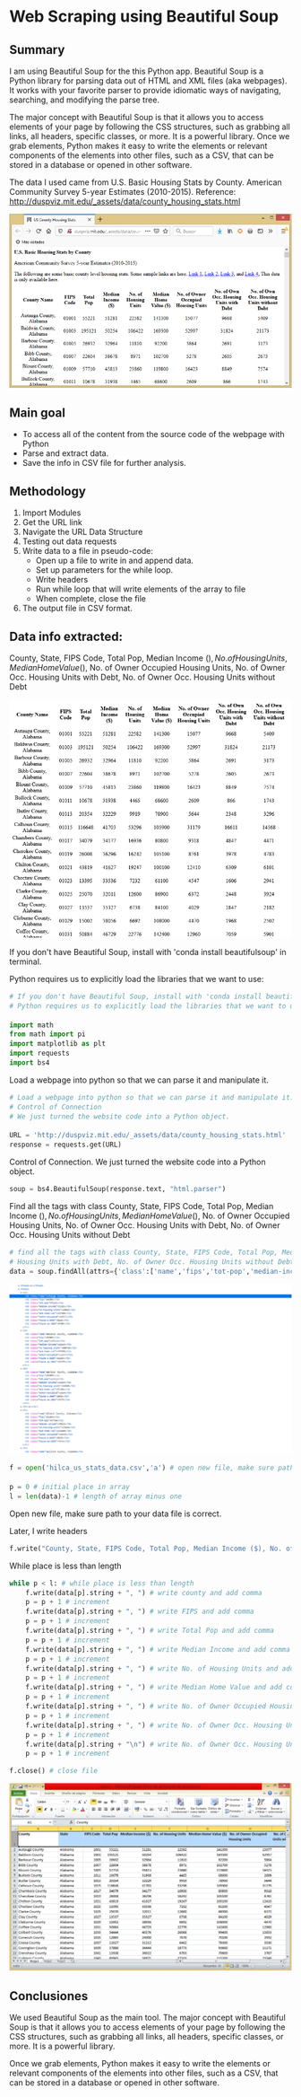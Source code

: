 # Web Scraping using Beautiful Soup

## Summary

I am using Beautiful Soup for the this Python app. Beautiful Soup is a Python library for parsing data out of HTML and XML files (aka webpages). It works with your favorite parser to provide idiomatic ways of navigating, searching, and modifying the parse tree.

The major concept with Beautiful Soup is that it allows you to access elements of your page by following the CSS structures, such as grabbing all links, all headers, specific classes, or more. It is a powerful library. Once we grab elements, Python makes it easy to write the elements or relevant components of the elements into other files, such as a CSV, that can be stored in a database or opened in other software.

The data I used came from U.S. Basic Housing Stats by County. American Community Survey 5-year Estimates (2010-2015). Reference: http://duspviz.mit.edu/_assets/data/county_housing_stats.html 

![Home Page](images/home.png)

## Main goal

+ To access all of the content from the source code of the webpage with Python
+ Parse and extract data. 
+ Save the info in CSV file for further analysis.

## Methodology

1. Import Modules
2. Get the URL link
3. Navigate the URL Data Structure
4. Testing out data requests
5. Write data to a file in pseudo-code:
    + Open up a file to write in and append data.
    + Set up parameters for the while loop. 
    + Write headers
    + Run while loop that will write elements of the array to file
    + When complete, close the file
6. The output file in CSV format.

## Data info extracted:

County, State, FIPS Code, Total Pop, Median Income ($), No. of Housing Units, Median Home Value ($), No. of Owner Occupied Housing Units, No. of Owner Occ. Housing Units with Debt, No. of Owner Occ. Housing Units without Debt


![Housing Stats by County](images/housing_stats_by_county_app.png)

If you don't have Beautiful Soup, install with 'conda install beautifulsoup' in terminal.

Python requires us to explicitly load the libraries that we want to use:


```python
# If you don't have Beautiful Soup, install with 'conda install beautifulsoup' in terminal
# Python requires us to explicitly load the libraries that we want to use:

import math
from math import pi
import matplotlib as plt
import requests
import bs4
```

Load a webpage into python so that we can parse it and manipulate it.


```python
# Load a webpage into python so that we can parse it and manipulate it.
# Control of Connection
# We just turned the website code into a Python object.

URL = 'http://duspviz.mit.edu/_assets/data/county_housing_stats.html'
response = requests.get(URL)
```

Control of Connection. We just turned the website code into a Python object. 


```python
soup = bs4.BeautifulSoup(response.text, "html.parser")
```

Find all the tags with class County, State, FIPS Code, Total Pop, Median Income ($), No. of Housing Units, Median Home Value ($), No. of Owner Occupied Housing Units, No. of Owner Occ. Housing Units with Debt, No. of Owner Occ. Housing Units without Debt


```python
# find all the tags with class County, State, FIPS Code, Total Pop, Median Income ($), No. of Housing Units, Median Home Value ($), No. of Owner Occupied Housing Units, No. of Owner Occ. 
# Housing Units with Debt, No. of Owner Occ. Housing Units without Debt
data = soup.findAll(attrs={'class':['name','fips','tot-pop','median-income','no-housing-units','med-home-val','owner-occupied','house-w-debt','house-wo-debt']})
```

![Source Code HTML](images/code.png)


```python
f = open('hilca_us_stats_data.csv','a') # open new file, make sure path to your data file is correct

p = 0 # initial place in array
l = len(data)-1 # length of array minus one
```

Open new file, make sure path to your data file is correct.

Later, I write headers


```python
f.write("County, State, FIPS Code, Total Pop, Median Income ($), No. of Housing Units, Median Home Value ($), No. of Owner Occupied Housing Units, No. of Owner Occ. Housing Units with Debt, No. of Owner Occ. Housing Units without Debt\n") #write headers
```

While place is less than length


```python
while p < l: # while place is less than length
    f.write(data[p].string + ", ") # write county and add comma
    p = p + 1 # increment
    f.write(data[p].string + ", ") # write FIPS and add comma
    p = p + 1 # increment
    f.write(data[p].string + ", ") # write Total Pop and add comma
    p = p + 1 # increment
    f.write(data[p].string + ", ") # write Median Income and add comma
    p = p + 1 # increment
    f.write(data[p].string + ", ") # write No. of Housing Units and add comma
    p = p + 1 # increment
    f.write(data[p].string + ", ") # write Median Home Value and add comma
    p = p + 1 # increment
    f.write(data[p].string + ", ") # write No. of Owner Occupied Housing Units and add comma
    p = p + 1 # increment
    f.write(data[p].string + ", ") # write No. of Owner Occ. Housing Units with Debt and add comma
    p = p + 1 # increment
    f.write(data[p].string + "\n") # write No. of Owner Occ. Housing Units without Debt and line break
    p = p + 1 # increment
```


```python
f.close() # close file
```

![cvs data](images/cvs.png)

## Conclusiones

We used Beautiful Soup as the main tool. The major concept with Beautiful Soup is that it allows you to access elements of your page by following the CSS structures, such as grabbing all links, all headers, specific classes, or more. It is a powerful library.

 Once we grab elements, Python makes it easy to write the elements or relevant components of the elements into other files, such as a CSV, that can be stored in a database or opened in other software.
